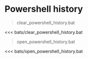 # Powershell history

> clear_powershell_history.bat

<<< bats/clear_powershell_history.bat

> open_powershell_history.bat

<<< bats/open_powershell_history.bat
